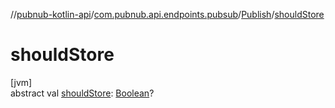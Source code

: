 //[pubnub-kotlin-api](../../../index.md)/[com.pubnub.api.endpoints.pubsub](../index.md)/[Publish](index.md)/[shouldStore](should-store.md)

# shouldStore

[jvm]\
abstract val [shouldStore](should-store.md): [Boolean](https://kotlinlang.org/api/latest/jvm/stdlib/kotlin-stdlib/kotlin/-boolean/index.html)?
